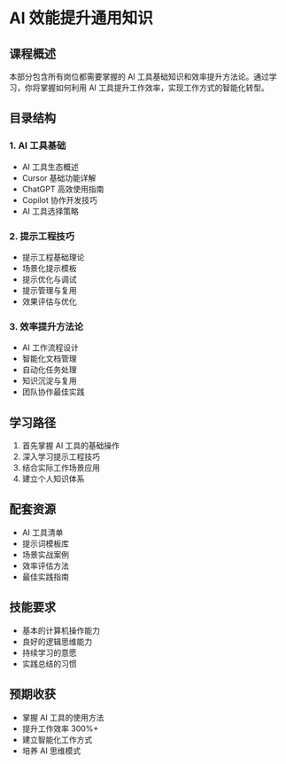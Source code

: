 # AI 效能提升通用知识

## 课程概述
本部分包含所有岗位都需要掌握的 AI 工具基础知识和效率提升方法论。通过学习，你将掌握如何利用 AI 工具提升工作效率，实现工作方式的智能化转型。

## 目录结构

### 1. AI 工具基础
- AI 工具生态概述
- Cursor 基础功能详解
- ChatGPT 高效使用指南
- Copilot 协作开发技巧
- AI 工具选择策略

### 2. 提示工程技巧
- 提示工程基础理论
- 场景化提示模板
- 提示优化与调试
- 提示管理与复用
- 效果评估与优化

### 3. 效率提升方法论
- AI 工作流程设计
- 智能化文档管理
- 自动化任务处理
- 知识沉淀与复用
- 团队协作最佳实践

## 学习路径
1. 首先掌握 AI 工具的基础操作
2. 深入学习提示工程技巧
3. 结合实际工作场景应用
4. 建立个人知识体系

## 配套资源
- AI 工具清单
- 提示词模板库
- 场景实战案例
- 效率评估方法
- 最佳实践指南

## 技能要求
- 基本的计算机操作能力
- 良好的逻辑思维能力
- 持续学习的意愿
- 实践总结的习惯

## 预期收获
- 掌握 AI 工具的使用方法
- 提升工作效率 300%+
- 建立智能化工作方式
- 培养 AI 思维模式 